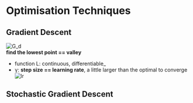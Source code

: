 # Optimisation Techniques

## Gradient Descent

![G_d](https://blog.paperspace.com/content/images/2018/05/sgd.png)   
__find the lowest point == valley__   
+ function L: continuous, differentiable_   
+ γ: __step size == learning rate__, a little larger than the optimal to converge   
![lr](https://atcold.github.io/pytorch-Deep-Learning/images/week05/05-1/step-size.png)   


## Stochastic Gradient Descent

